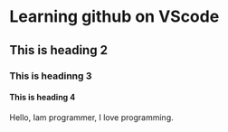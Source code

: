 # Learning github on VScode

## This is heading 2

### This is headinng 3

#### This is heading 4

Hello, Iam programmer, I love programming.